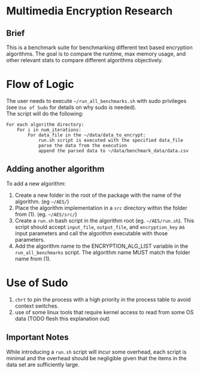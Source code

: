 # Multimedia Encryption Research
## Brief
This is a benchmark suite for benchmarking different text based encryption algorithms. The goal is to compare the runtime, max memory usage, and other relevant stats to compare different algorithms objectively.

# Flow of Logic
The user needs to execute `~/run_all_benchmarks.sh` with sudo privileges (see `Use of Sudo` for details on why sudo is needed).</br>
The script will do the following:
```
For each algorithm directory:
    For i in num_iterations:
        For data_file in the ~/data/data_to_encrypt:
            run.sh script is executed with the specified data_file
            parse the data from the execution
            append the parsed data to ~/data/benchmark_data/data.csv 
```

## Adding another algorithm
To add a new algorithm:
1. Create a new folder in the root of the package with the name of the algorithm. (eg `~/AES/`)
2. Place the algorithm implementation in a `src` directory within the folder from (1). (eg. `~/AES/src/`)
3. Create a `run.sh` bash script in the algorithm root (eg. `~/AES/run.sh`). This script should accept `input_file`, `output_file`, and `encryption_key` as input parameters and call the algorithm executable with those parameters.
4. Add the algorithm name to the ENCRYPTION_ALG_LIST variable in the `run_all_benchmarks` script. The algorithm name MUST match the folder name from (1).

# Use of Sudo
1. `chrt` to pin the process with a high priority in the process table to avoid context switches.
2. use of some linux tools that require kernel access to read from some OS data (TODO flesh this explanation out)

## Important Notes
While introducing a `run.sh` script will incur some overhead, each script is minimal and the overhead should be negligible given that the items in the data set are sufficiently large.